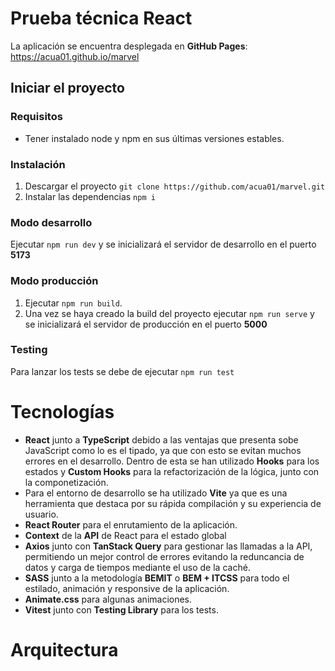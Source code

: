 # Prueba técnica React
La aplicación se encuentra desplegada en **GitHub Pages**: https://acua01.github.io/marvel

## Iniciar el proyecto

### Requisitos
- Tener instalado node y npm en sus últimas versiones estables.

### Instalación
1. Descargar el proyecto `git clone https://github.com/acua01/marvel.git`
2. Instalar las dependencias `npm i`

### Modo desarrollo
Ejecutar `npm run dev` y se inicializará el servidor de desarrollo en el puerto **5173**

### Modo producción
1. Ejecutar `npm run build`.
2. Una vez se haya creado la build del proyecto ejecutar `npm run serve` y se inicializará el servidor de producción en el puerto **5000**

### Testing
Para lanzar los tests se debe de ejecutar `npm run test`



# Tecnologías
- **React** junto a **TypeScript** debido a las ventajas que presenta sobe JavaScript como lo es el tipado, ya que con esto se evitan muchos errores en el desarrollo. Dentro de esta se han utilizado **Hooks** para los estados y **Custom Hooks** para la refactorización de la lógica, junto con la componetización.
- Para el entorno de desarrollo se ha utilizado **Vite** ya que es una herramienta que destaca por su rápida compilación y su experiencia de usuario.
- **React Router** para el enrutamiento de la aplicación.
- **Context** de la **API** de React para el estado global
- **Axios** junto con **TanStack Query** para gestionar las llamadas a la API, permitiendo un mejor control de errores evitando la reduncancia de datos y carga de tiempos mediante el uso de la caché.
- **SASS** junto a la metodología **BEMIT** o **BEM + ITCSS** para todo el estilado, animación y responsive de la aplicación.
- **Animate.css** para algunas animaciones.
- **Vitest** junto con **Testing Library** para los tests.

# Arquitectura
